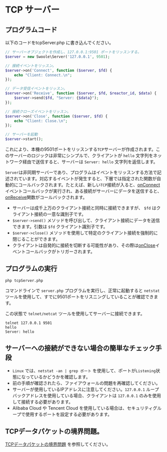 # TCP サーバー

## プログラムコード

以下のコードをtcpServer.php に書き込んでください。

```php
// サーバーオブジェクトを作成し、127.0.0.1:9501 ポートをリッスンする。
$server = new Swoole\Server('127.0.0.1', 9501);

// 接続イベントをリッスン。
$server->on('Connect', function ($server, $fd) {
    echo "Client: Connect.\n";
});

// データ受信イベントをリッスン。
$server->on('Receive', function ($server, $fd, $reactor_id, $data) {
    $server->send($fd, "Server: {$data}");
});

// 接続クローズイベントをリッスン。
$server->on('Close', function ($server, $fd) {
    echo "Client: Close.\n";
});

// サーバーを起動
$server->start();
```

これにより、本機の9501ポートをリッスンする`TCP`サーバーが作成されます。このサーバーのロジックは非常にシンプルで、クライアントが `hello` 文字列をネットワーク経由で送信すると、サーバーは `Server: hello` 文字列を返信します。

`Server`は非同期サーバーであり、プログラムはイベントをリッスンする方法で記述されています。対応するイベントが発生すると、下層では指定された関数が自動的にコールバックされます。たとえば、新しい`TCP`接続が入ると、[onConnect](/server/events?id=onconnect)イベントコールバックが実行され、ある接続がサーバーにデータを送信すると、[onReceive](/server/events?id=onreceive)関数がコールバックされます。

* サーバーは成千上万のクライアント接続と同時に接続できますが、 `$fd` はクライアント接続の一意な識別子です。
* `$server->send()` メソッドを呼び出して、クライアント接続にデータを送信できます。引数は `$fd` クライアント識別子です。
* `$server->close()` メソッドを使用して特定のクライアント接続を強制的に閉じることができます。
* クライアントは自発的に接続を切断する可能性があり、その際は[onClose](/server/events?id=onclose)イベントコールバックがトリガーされます。

## プログラムの実行

```shell
php tcpServer.php
```

コマンドラインで `server.php` プログラムを実行し、正常に起動すると `netstat` ツールを使用して、すでに9501ポートをリスニングしていることが確認できます。

この状態で `telnet/netcat` ツールを使用してサーバーに接続できます。

```shell
telnet 127.0.0.1 9501
hello
Server: hello
```

## サーバーへの接続ができない場合の簡単なチェック手段

* `Linux` では、`netstat -an | grep ポート` を使用して、ポートが`Listening`状態になっているかどうかを確認します。
* 前の手順が確認されたら、ファイアウォールの問題を再確認してください。
* サーバーが使用しているIPアドレスに注意してください。`127.0.0.1` ループバックアドレスを使用している場合、クライアントは `127.0.0.1` のみを使用して接続する必要があります。
* Alibaba Cloud や Tencent Cloud を使用している場合は、セキュリティグループで使用するポートを設定する必要があります。

## TCPデータパケットの境界問題。

[TCPデータパケットの境界問題](/learn?id=tcpデータパケットの境界問題) を参照してください。
